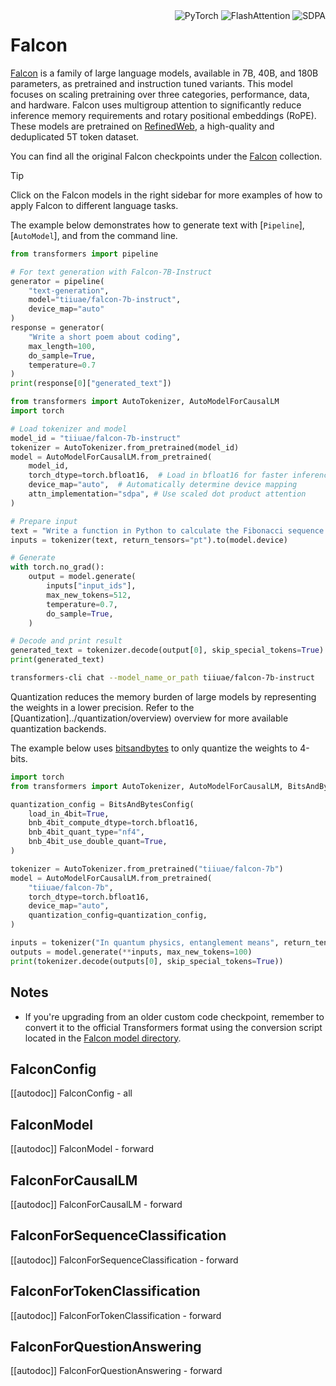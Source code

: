 <!--Copyright 2023 The HuggingFace Team. All rights reserved.

Licensed under the Apache License, Version 2.0 (the "License"); you may not use this file except in compliance with
the License. You may obtain a copy of the License at

http://www.apache.org/licenses/LICENSE-2.0

Unless required by applicable law or agreed to in writing, software distributed under the License is distributed on
an "AS IS" BASIS, WITHOUT WARRANTIES OR CONDITIONS OF ANY KIND, either express or implied. See the License for the
specific language governing permissions and limitations under the License.

⚠️ Note that this file is in Markdown but contain specific syntax for our doc-builder (similar to MDX) that may not be
rendered properly in your Markdown viewer.

-->

<div style="float: right;">
    <div class="flex flex-wrap space-x-1">
        <img alt="PyTorch" src="https://img.shields.io/badge/PyTorch-DE3412?style=flat&logo=pytorch&logoColor=white">
        <img alt="FlashAttention" src="https://img.shields.io/badge/%E2%9A%A1%EF%B8%8E%20FlashAttention-eae0c8?style=flat">
        <img alt="SDPA" src="https://img.shields.io/badge/SDPA-DE3412?style=flat&logo=pytorch&logoColor=white">
    </div>
</div>

# Falcon

[Falcon](https://huggingface.co/papers/2311.16867) is a family of large language models, available in 7B, 40B, and 180B parameters, as pretrained and instruction tuned variants. This model focuses on scaling pretraining over three categories, performance, data, and hardware. Falcon uses multigroup attention to significantly reduce inference memory requirements and rotary positional embeddings (RoPE). These models are pretrained on [RefinedWeb](https://huggingface.co/datasets/tiiuae/falcon-refinedweb), a high-quality and deduplicated 5T token dataset.

You can find all the original Falcon checkpoints under the [Falcon](https://huggingface.co/collections/tiiuae/falcon-64fb432660017eeec9837b5a) collection.

> [!TIP]
> Click on the Falcon models in the right sidebar for more examples of how to apply Falcon to different language tasks.

The example below demonstrates how to generate text with [`Pipeline`], [`AutoModel`], and from the command line.

<hfoptions id="usage">
<hfoption id="Pipeline">

```py
from transformers import pipeline

# For text generation with Falcon-7B-Instruct
generator = pipeline(
    "text-generation", 
    model="tiiuae/falcon-7b-instruct",
    device_map="auto"
)
response = generator(
    "Write a short poem about coding",
    max_length=100,
    do_sample=True,
    temperature=0.7
)
print(response[0]["generated_text"])
```

</hfoption>
<hfoption id="AutoModel">

```py
from transformers import AutoTokenizer, AutoModelForCausalLM
import torch

# Load tokenizer and model
model_id = "tiiuae/falcon-7b-instruct"
tokenizer = AutoTokenizer.from_pretrained(model_id)
model = AutoModelForCausalLM.from_pretrained(
    model_id,
    torch_dtype=torch.bfloat16,  # Load in bfloat16 for faster inference
    device_map="auto",  # Automatically determine device mapping
    attn_implementation="sdpa", # Use scaled dot product attention
)

# Prepare input
text = "Write a function in Python to calculate the Fibonacci sequence:"
inputs = tokenizer(text, return_tensors="pt").to(model.device)

# Generate
with torch.no_grad():
    output = model.generate(
        inputs["input_ids"],
        max_new_tokens=512,
        temperature=0.7,
        do_sample=True,
    )

# Decode and print result
generated_text = tokenizer.decode(output[0], skip_special_tokens=True)
print(generated_text)
```

</hfoption>
<hfoption id="transformers-cli">

```bash
transformers-cli chat --model_name_or_path tiiuae/falcon-7b-instruct
```

</hfoption>
</hfoptions>

Quantization reduces the memory burden of large models by representing the weights in a lower precision. Refer to the [Quantization]../quantization/overview) overview for more available quantization backends.

The example below uses [bitsandbytes](../quantization/bitsandbytes) to only quantize the weights to 4-bits.

```python
import torch
from transformers import AutoTokenizer, AutoModelForCausalLM, BitsAndBytesConfig

quantization_config = BitsAndBytesConfig(
    load_in_4bit=True,
    bnb_4bit_compute_dtype=torch.bfloat16,
    bnb_4bit_quant_type="nf4",
    bnb_4bit_use_double_quant=True,
)

tokenizer = AutoTokenizer.from_pretrained("tiiuae/falcon-7b")
model = AutoModelForCausalLM.from_pretrained(
    "tiiuae/falcon-7b",
    torch_dtype=torch.bfloat16,
    device_map="auto",
    quantization_config=quantization_config,
)

inputs = tokenizer("In quantum physics, entanglement means", return_tensors="pt").to("cuda")
outputs = model.generate(**inputs, max_new_tokens=100)
print(tokenizer.decode(outputs[0], skip_special_tokens=True))
```

## Notes

- If you're upgrading from an older custom code checkpoint, remember to convert it to the official Transformers format using the conversion script located in the
[Falcon model directory](https://github.com/huggingface/transformers/tree/main/src/transformers/models/falcon). 

## FalconConfig

[[autodoc]] FalconConfig
    - all

## FalconModel

[[autodoc]] FalconModel
    - forward

## FalconForCausalLM

[[autodoc]] FalconForCausalLM
    - forward

## FalconForSequenceClassification

[[autodoc]] FalconForSequenceClassification
    - forward

## FalconForTokenClassification

[[autodoc]] FalconForTokenClassification
    - forward

## FalconForQuestionAnswering

[[autodoc]] FalconForQuestionAnswering
    - forward